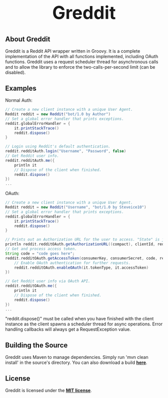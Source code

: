 <b><center><h1>Greddit</h></center></b>
==========


<b>About Greddit</b>
--------

Greddit is a Reddit API wrapper written in Groovy. It is a complete implementation of the API with all functions implemented, including OAuth functions.
Greddit uses a request scheduler thread for asynchronous calls and to allow the library to enforce the two-calls-per-second limit (can be disabled).


<b>Examples</b>
--------

Normal Auth:

```groovy
// Create a new client instance with a unique User Agent.
Reddit reddit = new Reddit("bot/1.0 by Author")
// Set a global error handler that prints exceptions.
reddit.globalErrorHandler = {
	it.printStackTrace()
	reddit.dispose()
}

// Login using Reddit's default authentication.
reddit.redditAuth.login("Username", "Password", false)
// Get Reddit user info.
reddit.redditAuth.me({
	println it
	// Dispose of the client when finished.
	reddit.dispose()
})
...
```

OAuth:

```groovy
// Create a new client instance with a unique User Agent.
Reddit reddit = new Reddit("Username", "bot/1.0 by Steveice10")
// Set a global error handler that prints exceptions.
reddit.globalErrorHandler = {
	it.printStackTrace()
	reddit.dispose()
}

// Prints out an Authorization URL for the user to access. "State" is just a random string to ensure that the response is from the right request and not forged.
println reddit.redditOAuth.getAuthorizationURL((compact), clientId, redirectUri, "dssaddadwdcd", OAuthDuration.TEMPORARY, [OAuthScope.IDENTITY])
// Get and process access token.
String code = "code goes here";
reddit.redditOAuth.getAccessToken(consumerKey, consumerSecret, code, redirectUri, {
    // Enable OAuth authentication for further requests.
    reddit.redditOAuth.enableOAuth(it.tokenType, it.accessToken)
})

// Get Reddit user info via OAuth API.
reddit.redditOAuth.me({
	println it
	// Dispose of the client when finished.
	reddit.dispose()
})
...
```

"reddit.dispose()" must be called when you have finished with the client instance as the client spawns a scheduler thread for async operations.
Error handling callbacks will always get a RequestException value.


<b>Building the Source</b>
--------

Greddit uses Maven to manage dependencies. Simply run 'mvn clean install' in the source's directory.
You can also download a build <b>[here](http://build.spacehq.org/job/Greddit/)</b>.


<b>License</b>
---------

Greddit is licensed under the <b>[MIT license](http://www.opensource.org/licenses/mit-license.html)</b>.
